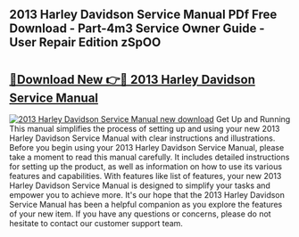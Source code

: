 ## 2013 Harley Davidson Service Manual PDf Free Download - Part-4m3 Service Owner Guide - User Repair Edition zSpOO

# <h2><a href="http://bc44772.oget.top/?id=2013+Harley+Davidson+Service+Manual">🔗Download New 👉🔴 2013 Harley Davidson Service Manual</a></h2>

[![2013 Harley Davidson Service Manual new download](https://i.imgur.com/5g1atiW.png)](http://bc44772.oget.top/?id=2013+Harley+Davidson+Service+Manual)
Get Up and Running This manual simplifies the process of setting up and using your new 2013 Harley Davidson Service Manual with clear instructions and illustrations. Before you begin using your 2013 Harley Davidson Service Manual, please take a moment to read this manual carefully. It includes detailed instructions for setting up the product, as well as information on how to use its various features and capabilities. With features like list of features, your new 2013 Harley Davidson Service Manual is designed to simplify your tasks and empower you to achieve more. It's our hope that the 2013 Harley Davidson Service Manual has been a helpful companion as you explore the features of your new item. If you have any questions or concerns, please do not hesitate to contact our customer support team.
